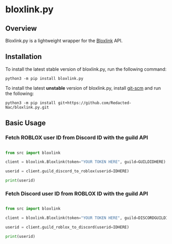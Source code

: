 # bloxlink.py

## Overview
Bloxlink.py is a lightweight wrapper for the [Bloxlink](https://blox.link) API.

## Installation
To install the latest stable version of bloxlink.py, run the following command:

`python3 -m pip install bloxlink.py`

To install the latest **unstable** version of bloxlink.py, install [git-scm](https://git-scm.com/downloads) and run the following:

`python3 -m pip install git+https://github.com/Redacted-Nac/bloxlink.py.git`

## Basic Usage

### Fetch ROBLOX user ID from Discord ID with the guild API

```python

from src import bloxlink

client = bloxlink.Bloxlink(token="YOUR TOKEN HERE", guild=GUILDIDHERE)

userid = client.guild_discord_to_roblox(userid=IDHERE)

print(userid)
```

### Fetch Discord user ID from ROBLOX ID with the guild API

```python

from src import bloxlink

client = bloxlink.Bloxlink(token="YOUR TOKEN HERE", guild=DISCORDGUILDIDHERE)

userid = client.guild_roblox_to_discord(userid=IDHERE)

print(userid)
```
